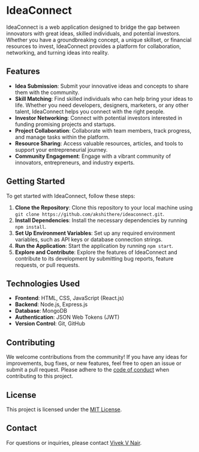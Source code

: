 # IdeaConnect

IdeaConnect is a web application designed to bridge the gap between innovators with great ideas, skilled individuals, and potential investors. Whether you have a groundbreaking concept, a unique skillset, or financial resources to invest, IdeaConnect provides a platform for collaboration, networking, and turning ideas into reality.

## Features

- **Idea Submission**: Submit your innovative ideas and concepts to share them with the community.
- **Skill Matching**: Find skilled individuals who can help bring your ideas to life. Whether you need developers, designers, marketers, or any other talent, IdeaConnect helps you connect with the right people.
- **Investor Networking**: Connect with potential investors interested in funding promising projects and startups.
- **Project Collaboration**: Collaborate with team members, track progress, and manage tasks within the platform.
- **Resource Sharing**: Access valuable resources, articles, and tools to support your entrepreneurial journey.
- **Community Engagement**: Engage with a vibrant community of innovators, entrepreneurs, and industry experts.

## Getting Started

To get started with IdeaConnect, follow these steps:

1. **Clone the Repository**: Clone this repository to your local machine using `git clone https://github.com/akshithere/ideaconnect.git`.
2. **Install Dependencies**: Install the necessary dependencies by running `npm install`.
3. **Set Up Environment Variables**: Set up any required environment variables, such as API keys or database connection strings.
4. **Run the Application**: Start the application by running `npm start`.
5. **Explore and Contribute**: Explore the features of IdeaConnect and contribute to its development by submitting bug reports, feature requests, or pull requests.

## Technologies Used

- **Frontend**: HTML, CSS, JavaScript (React.js)
- **Backend**: Node.js, Express.js
- **Database**: MongoDB
- **Authentication**: JSON Web Tokens (JWT)
- **Version Control**: Git, GitHub


## Contributing

We welcome contributions from the community! If you have any ideas for improvements, bug fixes, or new features, feel free to open an issue or submit a pull request. Please adhere to the [code of conduct](CODE_OF_CONDUCT.md) when contributing to this project.

## License

This project is licensed under the [MIT License](LICENSE).

## Contact

For questions or inquiries, please contact [Vivek V Nair](viveknair6915@gmail.com).

